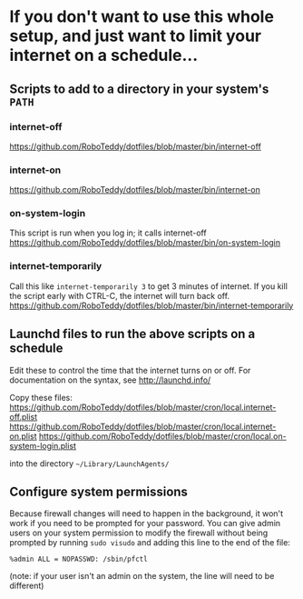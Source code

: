 # If you don't want to use this whole setup, and just want to limit your internet on a schedule...

## Scripts to add to a directory in your system's `PATH`

### internet-off
https://github.com/RoboTeddy/dotfiles/blob/master/bin/internet-off

### internet-on
https://github.com/RoboTeddy/dotfiles/blob/master/bin/internet-on

### on-system-login
This script is run when you log in; it calls internet-off
https://github.com/RoboTeddy/dotfiles/blob/master/bin/on-system-login


### internet-temporarily
Call this like `internet-temporarily 3` to get 3 minutes of internet. If you kill the script early with CTRL-C, the internet will turn back off.
https://github.com/RoboTeddy/dotfiles/blob/master/bin/internet-temporarily


## Launchd files to run the above scripts on a schedule
Edit these to control the time that the internet turns on or off. For documentation on the syntax, see http://launchd.info/

Copy these files:
https://github.com/RoboTeddy/dotfiles/blob/master/cron/local.internet-off.plist
https://github.com/RoboTeddy/dotfiles/blob/master/cron/local.internet-on.plist
https://github.com/RoboTeddy/dotfiles/blob/master/cron/local.on-system-login.plist

into the directory `~/Library/LaunchAgents/`

## Configure system permissions

Because firewall changes will need to happen in the background, it won't work if you need to be prompted for your password. You can give admin users on your system permission to modify the firewall without being prompted by running `sudo visudo` and adding this line to the end of the file:

`%admin ALL = NOPASSWD: /sbin/pfctl`

(note: if your user isn't an admin on the system, the line will need to be different)
